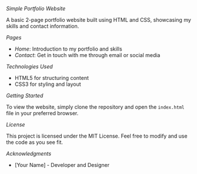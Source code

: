 *Simple Portfolio Website*

A basic 2-page portfolio website built using HTML and CSS, showcasing my skills and contact information.

*Pages*

- *Home*: Introduction to my portfolio and skills
- *Contact*: Get in touch with me through email or social media

*Technologies Used*

- HTML5 for structuring content
- CSS3 for styling and layout

*Getting Started*

To view the website, simply clone the repository and open the `index.html` file in your preferred browser.

*License*

This project is licensed under the MIT License. Feel free to modify and use the code as you see fit.

*Acknowledgments*

- [Your Name] - Developer and Designer
